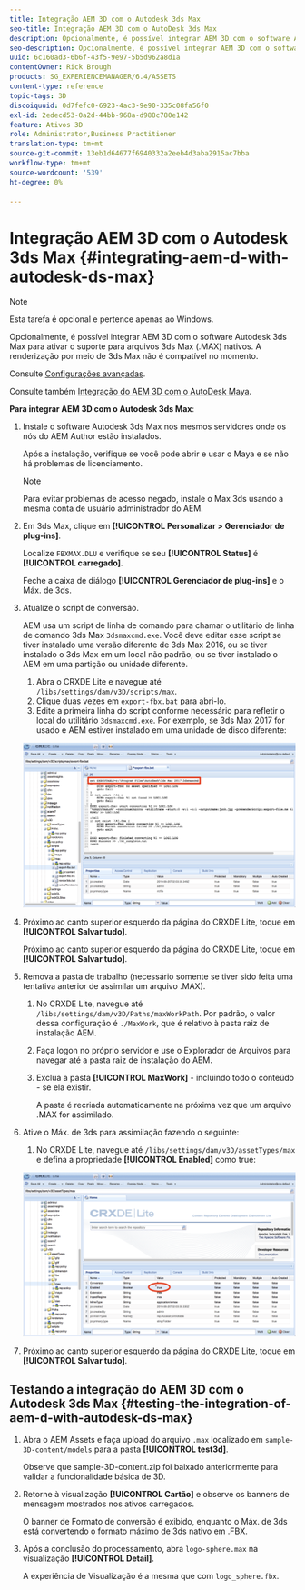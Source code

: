 ```yaml
---
title: Integração AEM 3D com o Autodesk 3ds Max
seo-title: Integração AEM 3D com o AutoDesk 3ds Max
description: Opcionalmente, é possível integrar AEM 3D com o software Autodesk 3ds Max para ativar o suporte para arquivos 3ds Max (.MAX) nativos. A renderização por meio de 3ds Max não é compatível no momento.
seo-description: Opcionalmente, é possível integrar AEM 3D com o software Autodesk 3ds Max para ativar o suporte para arquivos 3ds Max (.MAX) nativos. A renderização por meio de 3ds Max não é compatível no momento.
uuid: 6c160ad3-6b6f-43f5-9e97-5b5d962a8d1a
contentOwner: Rick Brough
products: SG_EXPERIENCEMANAGER/6.4/ASSETS
content-type: reference
topic-tags: 3D
discoiquuid: 0d7fefc0-6923-4ac3-9e90-335c08fa56f0
exl-id: 2edecd53-0a2d-44bb-968a-d988c780e142
feature: Ativos 3D
role: Administrator,Business Practitioner
translation-type: tm+mt
source-git-commit: 13eb1d64677f6940332a2eeb4d3aba2915ac7bba
workflow-type: tm+mt
source-wordcount: '539'
ht-degree: 0%

---
```


# Integração AEM 3D com o Autodesk 3ds Max {#integrating-aem-d-with-autodesk-ds-max}

>[!NOTE]
>
>Esta tarefa é opcional e pertence apenas ao Windows.

Opcionalmente, é possível integrar AEM 3D com o software Autodesk 3ds Max para ativar o suporte para arquivos 3ds Max (.MAX) nativos. A renderização por meio de 3ds Max não é compatível no momento.

Consulte [Configurações avançadas](advanced-config-3d.md).

Consulte também [Integração do AEM 3D com o AutoDesk Maya](integrate-maya-with-3d.md).

**Para integrar AEM 3D com o Autodesk 3ds Max**:

1. Instale o software Autodesk 3ds Max nos mesmos servidores onde os nós do AEM Author estão instalados.

   Após a instalação, verifique se você pode abrir e usar o Maya e se não há problemas de licenciamento.

   >[!NOTE]
   >
   >Para evitar problemas de acesso negado, instale o Max 3ds usando a mesma conta de usuário administrador do AEM.

1. Em 3ds Max, clique em **[!UICONTROL Personalizar > Gerenciador de plug-ins]**.

   Localize `FBXMAX.DLU` e verifique se seu **[!UICONTROL Status]** é **[!UICONTROL carregado]**.

   Feche a caixa de diálogo **[!UICONTROL Gerenciador de plug-ins]** e o Máx. de 3ds.

1. Atualize o script de conversão.

   AEM usa um script de linha de comando para chamar o utilitário de linha de comando 3ds Max `3dsmaxcmd.exe`. Você deve editar esse script se tiver instalado uma versão diferente de 3ds Max 2016, ou se tiver instalado o 3ds Max em um local não padrão, ou se tiver instalado o AEM em uma partição ou unidade diferente.

   1. Abra o CRXDE Lite e navegue até `/libs/settings/dam/v3D/scripts/max`.
   1. Clique duas vezes em `export-fbx.bat` para abri-lo.
   1. Edite a primeira linha do script conforme necessário para refletir o local do utilitário `3dsmaxcmd.exe`. Por exemplo, se 3ds Max 2017 for usado e AEM estiver instalado em uma unidade de disco diferente:

   ![image2018-6-22_13-35-8](assets/image2018-6-22_13-35-8.png)

1. Próximo ao canto superior esquerdo da página do CRXDE Lite, toque em **[!UICONTROL Salvar tudo]**.

   Próximo ao canto superior esquerdo da página do CRXDE Lite, toque em **[!UICONTROL Salvar tudo]**.

1. Remova a pasta de trabalho (necessário somente se tiver sido feita uma tentativa anterior de assimilar um arquivo .MAX).

   1. No CRXDE Lite, navegue até `/libs/settings/dam/v3D/Paths/maxWorkPath`. Por padrão, o valor dessa configuração é `./MaxWork`, que é relativo à pasta raiz de instalação AEM.
   1. Faça logon no próprio servidor e use o Explorador de Arquivos para navegar até a pasta raiz de instalação do AEM.
   1. Exclua a pasta **[!UICONTROL MaxWork]** - incluindo todo o conteúdo - se ela existir.

      A pasta é recriada automaticamente na próxima vez que um arquivo .MAX for assimilado.

1. Ative o Máx. de 3ds para assimilação fazendo o seguinte:

   1. No CRXDE Lite, navegue até `/libs/settings/dam/v3D/assetTypes/max` e defina a propriedade **[!UICONTROL Enabled]** como true:

   ![image2018-6-22_13-50-50](assets/image2018-6-22_13-50-50.png)

1. Próximo ao canto superior esquerdo da página do CRXDE Lite, toque em **[!UICONTROL Salvar tudo]**.

## Testando a integração do AEM 3D com o Autodesk 3ds Max {#testing-the-integration-of-aem-d-with-autodesk-ds-max}

1. Abra o AEM Assets e faça upload do arquivo `.max` localizado em `sample-3D-content/models` para a pasta **[!UICONTROL test3d]**.

   Observe que sample-3D-content.zip foi baixado anteriormente para validar a funcionalidade básica de 3D.

1. Retorne à visualização **[!UICONTROL Cartão]** e observe os banners de mensagem mostrados nos ativos carregados.

   O banner de Formato de conversão é exibido, enquanto o Máx. de 3ds está convertendo o formato máximo de 3ds nativo em .FBX.

1. Após a conclusão do processamento, abra `logo-sphere.max` na visualização **[!UICONTROL Detail]**.

   A experiência de Visualização é a mesma que com `logo_sphere.fbx`.
